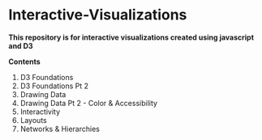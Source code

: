 # Interactive-Visualizations
**This repository is for interactive visualizations created using javascript and D3**

**Contents**
1. D3 Foundations
2. D3 Foundations Pt 2
3. Drawing Data
4. Drawing Data Pt 2 - Color & Accessibility
5. Interactivity
6. Layouts
7. Networks & Hierarchies
